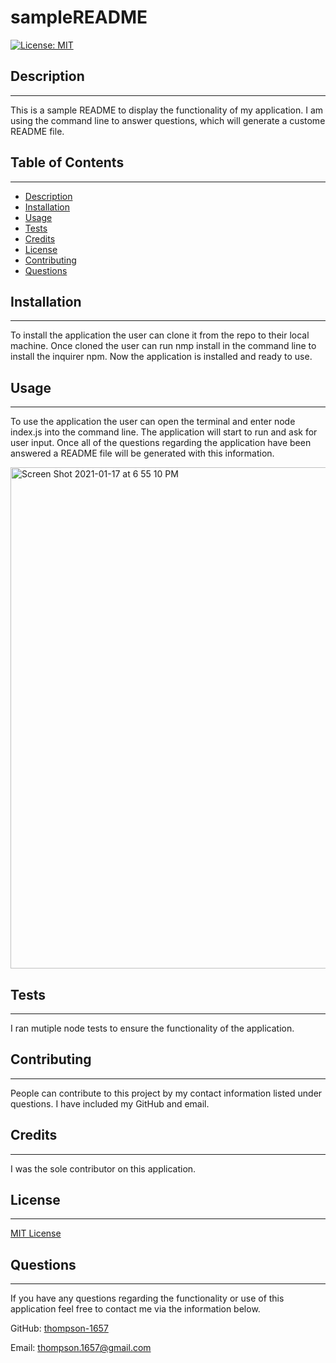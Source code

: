 # sampleREADME
[![License: MIT](https://img.shields.io/badge/License-MIT-yellow.svg)](https://opensource.org/licenses/MIT)

## Description
---
This is a sample README to display the functionality of my application. I am using the command line to answer questions, which will generate a custome README file.

## Table of Contents
---
* [Description](#description)
* [Installation](#installation)
* [Usage](#usage)
* [Tests](#tests)
* [Credits](#credits)
* [License](#license)
* [Contributing](#contributing)
* [Questions](#questions)
        
## Installation
---
To install the application the user can clone it from the repo to their local machine. Once cloned the user can run nmp install in the command line to install the inquirer npm. Now the application is installed and ready to use.
        
## Usage
---
To use the application the user can open the terminal and enter node index.js into the command line. The application will start to run and ask for user input. Once all of the questions regarding the application have been answered a README file will be generated with this information.

 <img width="802" alt="Screen Shot 2021-01-17 at 6 55 10 PM" src="https://user-images.githubusercontent.com/71091515/104861490-b0b7cf00-58f5-11eb-976f-19bc895a08e2.png">

## Tests
---
I ran mutiple node tests to ensure the functionality of the application.

## Contributing
---
People can contribute to this project by my contact information listed under questions. I have included my GitHub and email.
        
## Credits
---
I was the sole contributor on this application.
        
## License
---
[MIT License](LICENSE)
        
## Questions
---
If you have any questions regarding the functionality or use of this application feel free to contact me via the information below.

GitHub: [thompson-1657](http://github.com/thompson-1657)

Email: thompson.1657@gmail.com